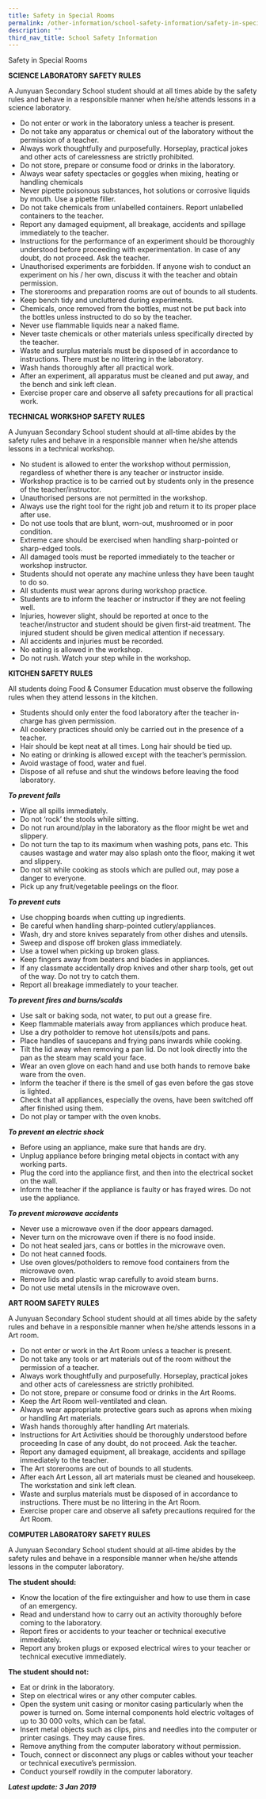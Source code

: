 ```yaml
---
title: Safety in Special Rooms
permalink: /other-information/school-safety-information/safety-in-special-rooms/
description: ""
third_nav_title: School Safety Information
---
```

<p>Safety in Special Rooms</p>
<p><strong>SCIENCE LABORATORY SAFETY RULES</strong></p>
<p>A Junyuan Secondary School student should at all times abide by the safety rules and behave in a responsible manner when he/she attends lessons in a science laboratory.</p>
<ul type="disc">
<li>Do not enter or work in the laboratory unless a teacher is present.</li>
<li>Do not take any apparatus or chemical out of the laboratory without the permission of a teacher.</li>
<li>Always work thoughtfully and purposefully. Horseplay, practical jokes and other acts of carelessness are strictly prohibited.</li>
<li>Do not store, prepare or consume food or drinks in the laboratory.</li>
<li>Always wear safety spectacles or goggles when mixing, heating or handling chemicals</li>
<li>Never pipette poisonous substances, hot solutions or corrosive liquids by mouth. Use a pipette filler.</li>
<li>Do not take chemicals from unlabelled containers. Report unlabelled containers to the teacher.</li>
<li>Report any damaged equipment, all breakage, accidents and spillage immediately to the teacher.</li>
<li>Instructions for the performance of an experiment should be thoroughly understood before proceeding with experimentation. In case of any doubt, do not proceed. Ask the teacher.</li>
<li>Unauthorised experiments are forbidden. If anyone wish to conduct an experiment on his / her own, discuss it with the teacher and obtain permission.</li>
<li>The storerooms and preparation rooms are out of bounds to all students.</li>
<li>Keep bench tidy and uncluttered during experiments.</li>
<li>Chemicals, once removed from the bottles, must not be put back into the bottles unless instructed to do so by the teacher.</li>
<li>Never use flammable liquids near a naked flame.</li>
<li>Never taste chemicals or other materials unless specifically directed by the teacher.</li>
<li>Waste and surplus materials must be disposed of in accordance to instructions. There must be no littering in the laboratory.</li>
<li>Wash hands thoroughly after all practical work.</li>
<li>After an experiment, all apparatus must be cleaned and put away, and the bench and sink left clean.</li>
<li>Exercise proper care and observe all safety precautions for all practical work.</li>
</ul>
<p><strong>TECHNICAL WORKSHOP SAFETY RULES</strong></p>
<p>A Junyuan Secondary School student should at all-time abides by the safety rules and behave in a responsible manner when he/she attends lessons in a technical workshop.</p>
<ul type="disc">
<li>No student is allowed to enter the workshop without permission, regardless of whether there is any teacher or instructor inside.</li>
<li>Workshop practice is to be carried out by students only in the presence of the teacher/instructor.</li>
<li>Unauthorised persons are not permitted in the workshop.</li>
<li>Always use the right tool for the right job and return it to its proper place after use.</li>
<li>Do not use tools that are blunt, worn-out, mushroomed or in poor condition.</li>
<li>Extreme care should be exercised when handling sharp-pointed or sharp-edged tools.</li>
<li>All damaged tools must be reported immediately to the teacher or workshop instructor.</li>
<li>Students should not operate any machine unless they have been taught to do so.</li>
<li>All students must wear aprons during workshop practice.</li>
<li>Students are to inform the teacher or instructor if they are not feeling well.</li>
<li>Injuries, however slight, should be reported at once to the teacher/instructor and student should be given first-aid treatment. The injured student should be given medical attention if necessary.</li>
<li>All accidents and injuries must be recorded.</li>
<li>No eating is allowed in the workshop.</li>
<li>Do not rush. Watch your step while in the workshop.</li>
</ul>
<p><strong>KITCHEN SAFETY RULES</strong></p>
<p>All students doing Food &amp; Consumer Education must observe the following rules when they attend lessons in the kitchen.</p>
<ul type="disc">
<li>Students should only enter the food laboratory after the teacher in-charge has given permission.</li>
<li>All cookery practices should only be carried out in the presence of a teacher.</li>
<li>Hair should be kept neat at all times. Long hair should be tied up.</li>
<li>No eating or drinking is allowed except with the teacher&rsquo;s permission.</li>
<li>Avoid wastage of food, water and fuel.</li>
<li>Dispose of all refuse and shut the windows before leaving the food laboratory.</li>
</ul>
<p><strong><em>To prevent falls</em></strong></p>
<ul type="disc">
<li>Wipe all spills immediately.</li>
<li>Do not &lsquo;rock&rsquo; the stools while sitting.</li>
<li>Do not run around/play in the laboratory as the floor might be wet and slippery.</li>
<li>Do not turn the tap to its maximum when washing pots, pans etc. This causes wastage and water may also splash onto the floor, making it wet and slippery.</li>
<li>Do not sit while cooking as stools which are pulled out, may pose a danger to everyone.</li>
<li>Pick up any fruit/vegetable peelings on the floor.</li>
</ul>
<p><strong><em>To prevent cuts</em></strong></p>
<ul type="disc">
<li>Use chopping boards when cutting up ingredients.</li>
<li>Be careful when handling sharp-pointed cutlery/appliances.</li>
<li>Wash, dry and store knives separately from other dishes and utensils.</li>
<li>Sweep and dispose off broken glass immediately.</li>
<li>Use a towel when picking up broken glass.</li>
<li>Keep fingers away from beaters and blades in appliances.</li>
<li>If any classmate accidentally drop knives and other sharp tools, get out of the way. Do not try to catch them.</li>
<li>Report all breakage immediately to your teacher.</li>
</ul>
<p><strong><em>To prevent fires and burns/scalds</em></strong></p>
<ul type="disc">
<li>Use salt or baking soda, not water, to put out a grease fire.</li>
<li>Keep flammable materials away from appliances which produce heat.</li>
<li>Use a dry potholder to remove hot utensils/pots and pans.</li>
<li>Place handles of saucepans and frying pans inwards while cooking.</li>
<li>Tilt the lid away when removing a pan lid. Do not look directly into the pan as the steam may scald your face.</li>
<li>Wear an oven glove on each hand and use both hands to remove bake ware from the oven.</li>
<li>Inform the teacher if there is the smell of gas even before the gas stove is lighted.</li>
<li>Check that all appliances, especially the ovens, have been switched off after finished using them.</li>
<li>Do not play or tamper with the oven knobs.</li>
</ul>
<p><strong><em>To prevent an electric shock</em></strong></p>
<ul type="disc">
<li>Before using an appliance, make sure that hands are dry.</li>
<li>Unplug appliance before bringing metal objects in contact with any working parts.</li>
<li>Plug the cord into the appliance first, and then into the electrical socket on the wall.</li>
<li>Inform the teacher if the appliance is faulty or has frayed wires. Do not use the appliance.</li>
</ul>
<p><strong><em>To prevent microwave accidents</em></strong></p>
<ul type="disc">
<li>Never use a microwave oven if the door appears damaged.</li>
<li>Never turn on the microwave oven if there is no food inside.</li>
<li>Do not heat sealed jars, cans or bottles in the microwave oven.</li>
<li>Do not heat canned foods.</li>
<li>Use oven gloves/potholders to remove food containers from the microwave oven.</li>
<li>Remove lids and plastic wrap carefully to avoid steam burns.</li>
<li>Do not use metal utensils in the microwave oven.</li>
</ul>
<p><strong>ART ROOM SAFETY RULES</strong></p>
<p>A Junyuan Secondary School student should at all times abide by the safety rules and behave in a responsible manner when he/she attends lessons in a Art room.</p>
<ul type="disc">
<li>Do not enter or work in the Art Room unless a teacher is present.</li>
<li>Do not take any tools or art materials out of the room without the permission of a teacher.</li>
<li>Always work thoughtfully and purposefully. Horseplay, practical jokes and other acts of carelessness are strictly prohibited.</li>
<li>Do not store, prepare or consume food or drinks in the Art Rooms.</li>
<li>Keep the Art Room well-ventilated and clean.</li>
<li>Always wear appropriate protective gears such as aprons when mixing or handling Art materials.</li>
<li>Wash hands thoroughly after handling Art materials.</li>
<li>Instructions for Art Activities should be thoroughly understood before proceeding In case of any doubt, do not proceed. Ask the teacher.</li>
<li>Report any damaged equipment, all breakage, accidents and spillage immediately to the teacher.</li>
<li>The Art storerooms are out of bounds to all students.</li>
<li>After each Art Lesson, all art materials must be cleaned and housekeep. The workstation and sink left clean.</li>
<li>Waste and surplus materials must be disposed of in accordance to instructions. There must be no littering in the Art Room.</li>
<li>Exercise proper care and observe all safety precautions required for the Art Room.</li>
</ul>
<p><strong>COMPUTER LABORATORY SAFETY RULES</strong></p>
<p>A Junyuan Secondary School student should at all-time abides by the safety rules and behave in a responsible manner when he/she attends lessons in the computer laboratory.</p>
<p><strong>The student should:</strong></p>
<ul type="disc">
<li>Know the location of the fire extinguisher and how to use them in case of an emergency.</li>
<li>Read and understand how to carry out an activity thoroughly before coming to the laboratory.</li>
<li>Report fires or accidents to your teacher or technical executive immediately.</li>
<li>Report any broken plugs or exposed electrical wires to your teacher or technical executive immediately.</li>
</ul>
<p><strong>The student should not:</strong></p>
<ul type="disc">
<li>Eat or drink in the laboratory.</li>
<li>Step on electrical wires or any other computer cables.</li>
<li>Open the system unit casing or monitor casing particularly when the power is turned on. Some internal components hold electric voltages of up to 30 000 volts, which can be fatal.</li>
<li>Insert metal objects such as clips, pins and needles into the computer or printer casings. They may cause fires.</li>
<li>Remove anything from the computer laboratory without permission.</li>
<li>Touch, connect or disconnect any plugs or cables without your teacher or technical executive&rsquo;s permission.</li>
<li>Conduct yourself rowdily in the computer laboratory.</li>
</ul>
<p><strong><em>Latest update: 3 Jan 2019</em></strong></p>